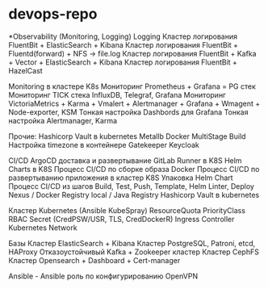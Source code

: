 # devops-repo
*Observability (Monitoring, Logging)
Logging
    Кластер логирования FluentBit + ElasticSearch + Kibana
    Кластер логирования FluentBit + Fluentd(forward) + NFS -> file.log
    Кластер логирования FluentBit + Kafka + Vector + ElasticSearch + Kibana
    Кластер логирования FluentBit + HazelCast

Monitoring в кластере K8s
    Мониторинг Prometheus + Grafana = PG стек
    Мониторинг TICK стека InfluxDB, Telegraf, Grafana
    Мониторинг VictoriaMetrics + Karma + Vmalert + Alertmanager + Grafana + Wmagent + Node-exporter, KSM
    Тонкая настройка Dashbords для Grafana
    Тонкая настройка Alertmanager, Karma

Прочие:
    Hashicorp Vault в kubernetes
    Metallb
    Docker MultiStage Build
    Настройка timezone в контейнере
    Gatekeeper
    Keycloak

CI/CD
    ArgoCD доставка и развертывание
    GitLab Runner в K8S
    Helm Charts в K8S
    Процесс CI/CD по сборке образа Docker
    Процесс CI/CD по развертыванию приложения в кластер K8S
    Упаковка Helm Chart
    Процесс CI/CD из шагов Build, Test, Push, Template, Helm Linter, Deploy
    Nexus / Docker Registry local / Java Registry 
    Hashicorp Vault в kubernetes

Кластер Kubernetes (Ansible KubeSpray)
	ResourceQuota
	PriorityClass
    RBAC
    Secret (CredPSW/USR, TLS, CredDockerR) 
    Ingress Controller
    Kubernetes Network

Базы
    Кластер ElasticSearch + Kibana
    Кластер PostgreSQL, Patroni, etcd, HAProxy
    Отказоустойчивый Kafka + Zookeeper кластер
    Кластер CephFS
    Кластер Opensearch + Dashboard + Cert-manager

Ansible
    - Ansible роль по конфигурированию OpenVPN